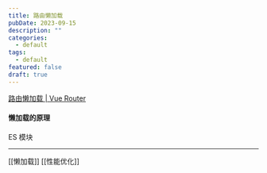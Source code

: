 ```yaml
---
title: 路由懒加载
pubDate: 2023-09-15
description: ""
categories:
  - default
tags:
  - default
featured: false
draft: true
---
```

[路由懒加载 | Vue Router](https://router.vuejs.org/zh/guide/advanced/lazy-loading.html)

#### 懒加载的原理

ES 模块

---

[[懒加载]]
[[性能优化]]
